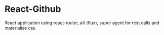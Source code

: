 # React-Github
React application using react-router, alt (flux), super agent for rest calls and materialise css.
